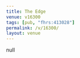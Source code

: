 ```yaml
---
title: The Edge
venue: v16300
tags: [pub, "fhrs:413028"]
permalink: /v/16300/
layout: venue
---
```

null